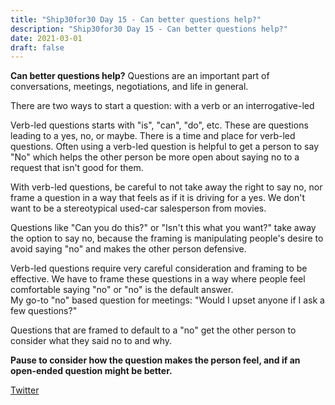 ```yaml
---
title: "Ship30for30 Day 15 - Can better questions help?"
description: "Ship30for30 Day 15 - Can better questions help?"
date: 2021-03-01
draft: false
---
```


**Can better questions help?**
Questions are an important part of conversations, meetings, negotiations, and life in general.

There are two ways to start a question: with a verb or an interrogative-led

Verb-led questions starts with "is", "can", "do", etc. These are questions leading to a yes, no, or maybe. There is a time and place for verb-led questions. Often using a verb-led question is helpful to get a person to say "No" which helps the other person be more open about saying no to a request that isn't good for them.   

With verb-led questions, be careful to not take away the right to say no, nor frame a question in a way that feels as if it is driving for a yes. We don't want to be a stereotypical used-car salesperson from movies.  

Questions like "Can you do this?" or "Isn't this what you want?" take away the option to say no, because the framing is manipulating people's desire to avoid saying "no" and makes the other person defensive.   

Verb-led questions require very careful consideration and framing to be effective. We have to frame these questions in a way where people feel comfortable saying "no" or "no" is the default answer.  
My go-to "no" based question for meetings: "Would I upset anyone if I ask a few questions?"  

Questions that are framed to default to a "no" get the other person to consider what they said no to and why.  

**Pause to consider how the question makes the person feel, and if an open-ended question might be better.**  

[Twitter](https://twitter.com/hippiebikeracer/status/1366394553645862916?s=20)
